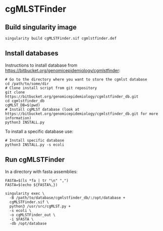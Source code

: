 # cgMLSTFinder

## Build singularity image
```
singularity build cgMLSTFinder.sif cgmlstfinder.def
```

## Install databases
Instructions to install database from https://bitbucket.org/genomicepidemiology/cgmlstfinder:

```
# Go to the directory where you want to store the cgmlst database
cd /path/to/some/dir
# Clone install script from git repository
git clone https://bitbucket.org/genomicepidemiology/cgmlstfinder_db.git
cd cgmlstfinder_db
cgMLST_DB=$(pwd)
# Install cgMLST database (look at https://bitbucket.org/genomicepidemiology/cgmlstfinder_db.git for more information)
python3 INSTALL.py
```

To install a specific database use:
```
# Install specific database
python3 INSTALL.py -s ecoli
```

## Run cgMLSTFinder
In a directory with fasta assemblies:
```
FASTA=$(ls *fa | tr "\n" ",")
FASTA=$(echo ${FASTA%,})

singularity exec \
  -B /path/to/database/cgmlstfinder_db/:/opt/database +
  cgMLSTFinder.sif \
  python3 /usr/src/cgMLST.py +
  -s ecoli \
  -o cgMLSTFinder_out \
  -i $FASTA \
  -db /opt/database
```
